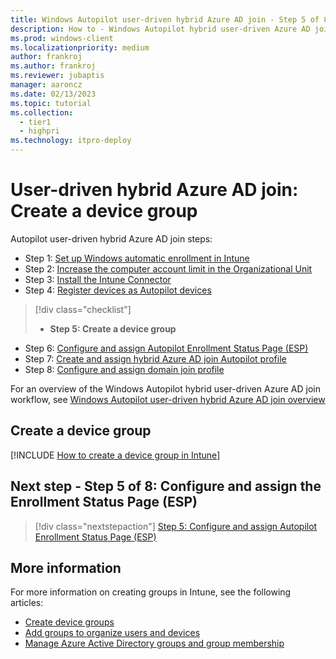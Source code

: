 ```yaml
---
title: Windows Autopilot user-driven hybrid Azure AD join - Step 5 of 8 - Create a device group
description: How to - Windows Autopilot hybrid user-driven Azure AD join - Step 5 of 8 - Create a device group.
ms.prod: windows-client
ms.localizationpriority: medium
author: frankroj
ms.author: frankroj
ms.reviewer: jubaptis
manager: aaroncz
ms.date: 02/13/2023
ms.topic: tutorial
ms.collection: 
  - tier1
  - highpri
ms.technology: itpro-deploy
---
```


# User-driven hybrid Azure AD join: Create a device group

Autopilot user-driven hybrid Azure AD join steps:
- Step 1: [Set up Windows automatic enrollment in Intune](hybrid-azure-ad-join-automatic-enrollment.md)
- Step 2: [Increase the computer account limit in the Organizational Unit](hybrid-azure-ad-join-computer-account-limit.md)
- Step 3: [Install the Intune Connector](hybrid-azure-ad-join-intune-connector.md)
- Step 4: [Register devices as Autopilot devices](hybrid-azure-ad-join-register-device.md)
> [!div class="checklist"]
> - **Step 5: Create a device group**
- Step 6: [Configure and assign Autopilot Enrollment Status Page (ESP)](hybrid-azure-ad-join-esp.md)
- Step 7: [Create and assign hybrid Azure AD join Autopilot profile](hybrid-azure-ad-join-autopilot-profile.md)
- Step 8: [Configure and assign domain join profile](hybrid-azure-ad-join-domain-join-profile.md)

For an overview of the Windows Autopilot hybrid user-driven Azure AD join workflow, see [Windows Autopilot user-driven hybrid Azure AD join overview](hybrid-azure-ad-join-workflow.md)

## Create a device group

[!INCLUDE [How to create a device group in Intune](../includes/create-device-group.md)]

## Next step - Step 5 of 8: Configure and assign the Enrollment Status Page (ESP)

> [!div class="nextstepaction"]
> [Step 5: Configure and assign Autopilot Enrollment Status Page (ESP)](hybrid-azure-ad-join-esp.md)

## More information

For more information on creating groups in Intune, see the following articles:

- [Create device groups](/mem/autopilot/enrollment-autopilot)
- [Add groups to organize users and devices](/mem/intune/fundamentals/groups-add)
- [Manage Azure Active Directory groups and group membership](/azure/active-directory/fundamentals/how-to-manage-groups)
